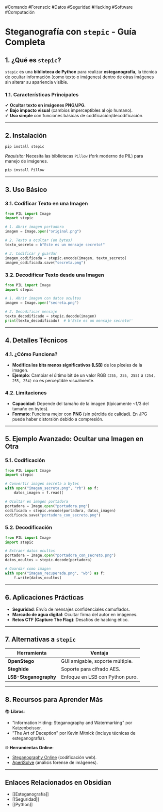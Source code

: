 #Comando #Forenscic #Datos #Seguridad #Hacking #Software #Computación 

# **Steganografía con `stepic` - Guía Completa**  
## **1. ¿Qué es `stepic`?**  
`stepic` es una **biblioteca de Python** para realizar **esteganografía**, la técnica de ocultar información (como texto o imágenes) dentro de otras imágenes sin alterar su apariencia visible.  

### **1.1. Características Principales**  
✔ **Ocultar texto en imágenes PNG/JPG**.  
✔ **Bajo impacto visual** (cambios imperceptibles al ojo humano).  
✔ **Uso simple** con funciones básicas de codificación/decodificación.  

---

## **2. Instalación**  
```bash
pip install stepic
```
*Requisito:* Necesita las bibliotecas `Pillow` (fork moderno de PIL) para manejo de imágenes.  
```bash
pip install Pillow
```

---

## **3. Uso Básico**  

### **3.1. Codificar Texto en una Imagen**  
```python
from PIL import Image
import stepic

# 1. Abrir imagen portadora
imagen = Image.open("original.png")

# 2. Texto a ocultar (en bytes)
texto_secreto = b"Este es un mensaje secreto!"

# 3. Codificar y guardar
imagen_codificada = stepic.encode(imagen, texto_secreto)
imagen_codificada.save("secreta.png")
```

### **3.2. Decodificar Texto desde una Imagen**  
```python
from PIL import Image
import stepic

# 1. Abrir imagen con datos ocultos
imagen = Image.open("secreta.png")

# 2. Decodificar mensaje
texto_decodificado = stepic.decode(imagen)
print(texto_decodificado)  # b'Este es un mensaje secreto!'
```

---

## **4. Detalles Técnicos**  

### **4.1. ¿Cómo Funciona?**  
- **Modifica los bits menos significativos (LSB)** de los píxeles de la imagen.  
- **Ejemplo**: Cambiar el último bit de un valor RGB `(255, 255, 255)` a `(254, 255, 254)` no es perceptible visualmente.  

### **4.2. Limitaciones**  
- **Capacidad**: Depende del tamaño de la imagen (típicamente ~1/3 del tamaño en bytes).  
- **Formato**: Funciona mejor con **PNG** (sin pérdida de calidad). En JPG puede haber distorsión debido a compresión.  

---

## **5. Ejemplo Avanzado: Ocultar una Imagen en Otra**  

### **5.1. Codificación**  
```python
from PIL import Image
import stepic

# Convertir imagen secreta a bytes
with open("imagen_secreta.png", "rb") as f:
    datos_imagen = f.read()

# Ocultar en imagen portadora
portadora = Image.open("portadora.png")
codificada = stepic.encode(portadora, datos_imagen)
codificada.save("portadora_con_secreto.png")
```

### **5.2. Decodificación**  
```python
from PIL import Image
import stepic

# Extraer datos ocultos
portadora = Image.open("portadora_con_secreto.png")
datos_ocultos = stepic.decode(portadora)

# Guardar como imagen
with open("imagen_recuperada.png", "wb") as f:
    f.write(datos_ocultos)
```

---

## **6. Aplicaciones Prácticas**  
- **Seguridad**: Envío de mensajes confidenciales camuflados.  
- **Marcado de agua digital**: Ocultar firma del autor en imágenes.  
- **Retos CTF (Capture The Flag)**: Desafíos de hacking ético.  

---

## **7. Alternativas a `stepic`**  
| **Herramienta**       | **Ventaja**                          |  
|----------------------|-------------------------------------|  
| **OpenStego**        | GUI amigable, soporte múltiple.     |  
| **Steghide**         | Soporte para cifrado AES.           |  
| **LSB-Steganography**| Enfoque en LSB con Python puro.     |  

---

## **8. Recursos para Aprender Más**  
📚 **Libros**:  
- "Information Hiding: Steganography and Watermarking" por Katzenbeisser.  
- "The Art of Deception" por Kevin Mitnick (incluye técnicas de esteganografía).  

🌐 **Herramientas Online**:  
- [Steganography Online](https://stylesuxx.github.io/steganography/) (codificación web).  
- [AperiSolve](https://www.aperisolve.com/) (análisis forense de imágenes).  

---
## **Enlaces Relacionados en Obsidian**  
- [[Esteganografía]]  
- [[Seguridad]]  
- [[Python]]  
